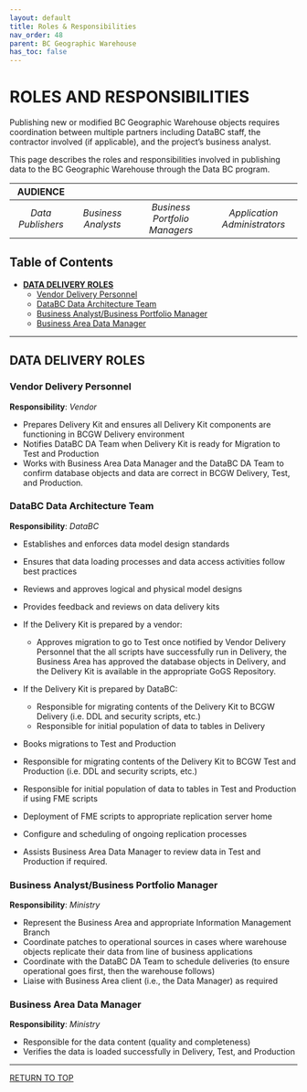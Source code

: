 ```yaml
---
layout: default
title: Roles & Responsibilities
nav_order: 48
parent: BC Geographic Warehouse
has_toc: false
---
```


# ROLES AND RESPONSIBILITIES

Publishing new or modified BC Geographic Warehouse objects requires coordination between multiple partners including DataBC staff, the contractor involved (if applicable), and the project’s business analyst. 

This page describes the roles and responsibilities involved in publishing data to the BC Geographic Warehouse through the Data BC program.

|**AUDIENCE**|  |  |  |
|:---:|:---:|:---:|:---:|
| *Data Publishers* | *Business Analysts* | *Business Portfolio Managers* | *Application Administrators* |

## Table of Contents
+ [**DATA DELIVERY ROLES**](#data-delivery-roles)
	+ [Vendor Delivery Personnel](#vendor-delivery-personnel)
	+ [DataBC Data Architecture Team](#databc-data-architecture-team)
	+ [Business Analyst/Business Portfolio Manager](#business-analystbusiness-portfolio-manager)
	+ [Business Area Data Manager](#business-area-data-manager)

---------------------------------------------------------------------

## DATA DELIVERY ROLES

### Vendor Delivery Personnel

**Responsibility**: _Vendor_

+ Prepares Delivery Kit and ensures all Delivery Kit components are functioning in BCGW Delivery environment
+ Notifies DataBC DA Team when Delivery Kit is ready for Migration to Test and Production
+ Works with Business Area Data Manager and the DataBC DA Team to confirm database objects and data are correct in BCGW Delivery, Test, and Production.

### DataBC Data Architecture Team

**Responsibility**: _DataBC_

+ Establishes and enforces data model design standards
+ Ensures that data loading processes and data access activities follow best practices
+ Reviews and approves logical and physical model designs
+ Provides feedback and reviews on data delivery kits
+ If the Delivery Kit is prepared by a vendor:
	+ Approves migration to go to Test once notified by Vendor Delivery Personnel that the all scripts have successfully run in Delivery, the Business Area has approved the database objects in Delivery, and the Delivery Kit is available in the appropriate GoGS Repository.
+ If the Delivery Kit is prepared by DataBC:
	+ Responsible for migrating contents of the Delivery Kit to BCGW Delivery (i.e. DDL and security scripts, etc.)
	+ Responsible for initial population of data to tables in Delivery

+ Books migrations to Test and Production
+ Responsible for migrating contents of the Delivery Kit to BCGW Test and Production (i.e. DDL and security scripts, etc.)
+ Responsible for initial population of data to tables in Test and Production if using FME scripts
+ Deployment of FME scripts to appropriate replication server home
+ Configure and scheduling of ongoing replication processes
+ Assists Business Area Data Manager to review data in Test and Production if required.

### Business Analyst/Business Portfolio Manager

**Responsibility**: _Ministry_

+ Represent the Business Area and appropriate Information Management Branch
+ Coordinate patches to operational sources in cases where warehouse objects replicate their data from line of business applications
+ Coordinate with the DataBC DA Team to schedule deliveries (to ensure operational goes first, then the warehouse follows)
+ Liaise with Business Area client (i.e., the Data Manager) as required

### Business Area Data Manager

**Responsibility**: _Ministry_

+ Responsible for the data content (quality and completeness)
+ Verifies the data is loaded successfully in Delivery, Test, and Production


-------------------------------------------------------

[RETURN TO TOP][1] 

[1]: #roles-and-responsibilities

